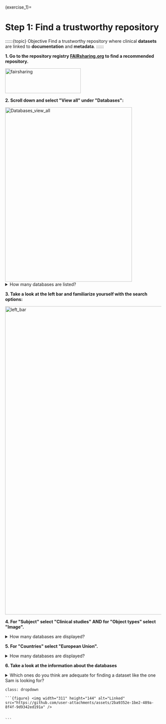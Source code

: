 (exercise_1)=
# Step 1: Find a trustworthy repository 

::::::{topic} Objective
Find a trustworthy repository where clinical **datasets** are linked to **documentation** and **metadata**. 
::::::

**1. Go to the repository registry [FAIRsharing.org](www.fairsharing.org) to find a recommended repository.**

<img width="244" height="80" alt="fairsharing" src="https://github.com/user-attachments/assets/2e0c0d0e-db7d-4099-9685-e19347eeacfc" />

**2. Scroll down and select "View all" under "Databases":**

<img width="409" height="560" alt="Databases_view_all" src="https://github.com/user-attachments/assets/e4f3e5c0-10f4-4122-921c-41fdbd4c757e" />

<details>
<summary>How many databases are listed?</summary>

```
Should be around 5000.
```
</details>

**3. Take a look at the left bar and familiarize yourself with the search options:** 

<img width="1101" height="990" alt="left_bar" src="https://github.com/user-attachments/assets/b624cffa-10cf-4a61-aa7c-4942eb51e187" />



**4. For "Subject" select "Clinical studies" AND for "Object types" select "Image".**

<details>
<summary>How many databases are displayed?</summary>

```
~30
```
</details>

**5. For "Countries" select "European Union".**

<details>
<summary>How many databases are displayed?</summary>

```
~4
```
</details>


**6. Take a look at the information about the databases**

<details>
<summary>Which ones do you think are adequate for finding a dataset like the one Sam is looking for?</summary>

```
BioImage Archive and DANS
```
</details>

````{hint} Check those with most linked databases, policies and standards 
class: dropdown

```{figure} <img width="311" height="144" alt="Linked" src="https://github.com/user-attachments/assets/2ba9352e-1be2-489a-8f4f-9d9342ed191a" />


```
````

